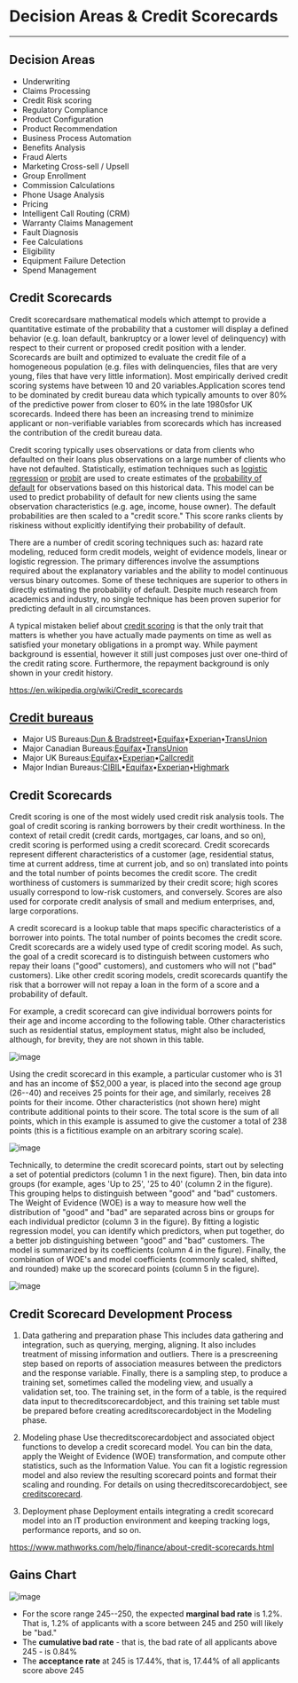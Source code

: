 # Decision Areas & Credit Scorecards

---

## Decision Areas

- Underwriting
- Claims Processing
- Credit Risk scoring
- Regulatory Compliance
- Product Configuration
- Product Recommendation
- Business Process Automation
- Benefits Analysis
- Fraud Alerts
- Marketing Cross-sell / Upsell
- Group Enrollment
- Commission Calculations
- Phone Usage Analysis
- Pricing
- Intelligent Call Routing (CRM)
- Warranty Claims Management
- Fault Diagnosis
- Fee Calculations
- Eligibility
- Equipment Failure Detection
- Spend Management

## Credit Scorecards

Credit scorecardsare mathematical models which attempt to provide a quantitative estimate of the probability that a customer will display a defined behavior (e.g. loan default, bankruptcy or a lower level of delinquency) with respect to their current or proposed credit position with a lender. Scorecards are built and optimized to evaluate the credit file of a homogeneous population (e.g. files with delinquencies, files that are very young, files that have very little information). Most empirically derived credit scoring systems have between 10 and 20 variables.Application scores tend to be dominated by credit bureau data which typically amounts to over 80% of the predictive power from closer to 60% in the late 1980sfor UK scorecards. Indeed there has been an increasing trend to minimize applicant or non-verifiable variables from scorecards which has increased the contribution of the credit bureau data.

Credit scoring typically uses observations or data from clients who defaulted on their loans plus observations on a large number of clients who have not defaulted. Statistically, estimation techniques such as [logistic regression](https://en.wikipedia.org/wiki/Logistic_regression) or [probit](https://en.wikipedia.org/wiki/Probit) are used to create estimates of the [probability of default](https://en.wikipedia.org/wiki/Probability_of_default) for observations based on this historical data. This model can be used to predict probability of default for new clients using the same observation characteristics (e.g. age, income, house owner). The default probabilities are then scaled to a "credit score." This score ranks clients by riskiness without explicitly identifying their probability of default.

There are a number of credit scoring techniques such as: hazard rate modeling, reduced form credit models, weight of evidence models, linear or logistic regression. The primary differences involve the assumptions required about the explanatory variables and the ability to model continuous versus binary outcomes. Some of these techniques are superior to others in directly estimating the probability of default. Despite much research from academics and industry, no single technique has been proven superior for predicting default in all circumstances.

A typical mistaken belief about [credit scoring](https://en.wikipedia.org/wiki/Credit_score) is that the only trait that matters is whether you have actually made payments on time as well as satisfied your monetary obligations in a prompt way. While payment background is essential, however it still just composes just over one-third of the credit rating score. Furthermore, the repayment background is only shown in your credit history.

<https://en.wikipedia.org/wiki/Credit_scorecards>

## [Credit bureaus](https://en.wikipedia.org/wiki/Credit_bureau)

- Major US Bureaus:[Dun & Bradstreet](https://en.wikipedia.org/wiki/Dun_%26_Bradstreet)•[Equifax](https://en.wikipedia.org/wiki/Equifax)•[Experian](https://en.wikipedia.org/wiki/Experian)•[TransUnion](https://en.wikipedia.org/wiki/TransUnion)
- Major Canadian Bureaus:[Equifax](https://en.wikipedia.org/wiki/Equifax)•[TransUnion](https://en.wikipedia.org/wiki/TransUnion)
- Major UK Bureaus:[Equifax](https://en.wikipedia.org/wiki/Equifax)•[Experian](https://en.wikipedia.org/wiki/Experian)•[Callcredit](https://en.wikipedia.org/w/index.php?title=Callcredit&action=edit&redlink=1)
- Major Indian Bureaus:[CIBIL](https://en.wikipedia.org/wiki/CIBIL)•[Equifax](https://en.wikipedia.org/wiki/Equifax)•[Experian](https://en.wikipedia.org/wiki/Experian)•[Highmark](https://en.wikipedia.org/wiki/Highmark)

## Credit Scorecards

Credit scoring is one of the most widely used credit risk analysis tools. The goal of credit scoring is ranking borrowers by their credit worthiness. In the context of retail credit (credit cards, mortgages, car loans, and so on), credit scoring is performed using a credit scorecard. Credit scorecards represent different characteristics of a customer (age, residential status, time at current address, time at current job, and so on) translated into points and the total number of points becomes the credit score. The credit worthiness of customers is summarized by their credit score; high scores usually correspond to low-risk customers, and conversely. Scores are also used for corporate credit analysis of small and medium enterprises, and, large corporations.

A credit scorecard is a lookup table that maps specific characteristics of a borrower into points. The total number of points becomes the credit score. Credit scorecards are a widely used type of credit scoring model. As such, the goal of a credit scorecard is to distinguish between customers who repay their loans ("good" customers), and customers who will not ("bad" customers). Like other credit scoring models, credit scorecards quantify the risk that a borrower will not repay a loan in the form of a score and a probability of default.

For example, a credit scorecard can give individual borrowers points for their age and income according to the following table. Other characteristics such as residential status, employment status, might also be included, although, for brevity, they are not shown in this table.

![image](media/Course-Credit-Risk-Modeling_Decision-Areas-&-Credit-Scorecards-image1.png)

Using the credit scorecard in this example, a particular customer who is 31 and has an income of $52,000 a year, is placed into the second age group (26--40) and receives 25 points for their age, and similarly, receives 28 points for their income. Other characteristics (not shown here) might contribute additional points to their score. The total score is the sum of all points, which in this example is assumed to give the customer a total of 238 points (this is a fictitious example on an arbitrary scoring scale).

![image](media/Course-Credit-Risk-Modeling_Decision-Areas-&-Credit-Scorecards-image2.png)

Technically, to determine the credit scorecard points, start out by selecting a set of potential predictors (column 1 in the next figure). Then, bin data into groups (for example, ages 'Up to 25', '25 to 40' (column 2 in the figure). This grouping helps to distinguish between "good" and "bad" customers. The Weight of Evidence (WOE) is a way to measure how well the distribution of "good" and "bad" are separated across bins or groups for each individual predictor (column 3 in the figure). By fitting a logistic regression model, you can identify which predictors, when put together, do a better job distinguishing between "good" and "bad" customers. The model is summarized by its coefficients (column 4 in the figure). Finally, the combination of WOE's and model coefficients (commonly scaled, shifted, and rounded) make up the scorecard points (column 5 in the figure).

![image](media/Course-Credit-Risk-Modeling_Decision-Areas-&-Credit-Scorecards-image3.png)

## Credit Scorecard Development Process

1. Data gathering and preparation phase
    This includes data gathering and integration, such as querying, merging, aligning. It also includes treatment of missing information and outliers. There is a prescreening step based on reports of association measures between the predictors and the response variable. Finally, there is a sampling step, to produce a training set, sometimes called the modeling view, and usually a validation set, too. The training set, in the form of a table, is the required data input to thecreditscorecardobject, and this training set table must be prepared before creating acreditscorecardobject in the Modeling phase.

2. Modeling phase
    Use thecreditscorecardobject and associated object functions to develop a credit scorecard model. You can bin the data, apply the Weight of Evidence (WOE) transformation, and compute other statistics, such as the Information Value. You can fit a logistic regression model and also review the resulting scorecard points and format their scaling and rounding. For details on using thecreditscorecardobject, see [creditscorecard](https://www.mathworks.com/help/finance/creditscorecard.html).

3. Deployment phase
    Deployment entails integrating a credit scorecard model into an IT production environment and keeping tracking logs, performance reports, and so on.

<https://www.mathworks.com/help/finance/about-credit-scorecards.html>

## Gains Chart

![image](media/Course-Credit-Risk-Modeling_Decision-Areas-&-Credit-Scorecards-image4.png)

- For the score range 245--250, the expected **marginal bad rate** is 1.2%. That is, 1.2% of applicants with a score between 245 and 250 will likely be "bad."
- The **cumulative bad rate** - that is, the bad rate of all applicants above 245 - is 0.84%
- The **acceptance rate** at 245 is 17.44%, that is, 17.44% of all applicants score above 245
